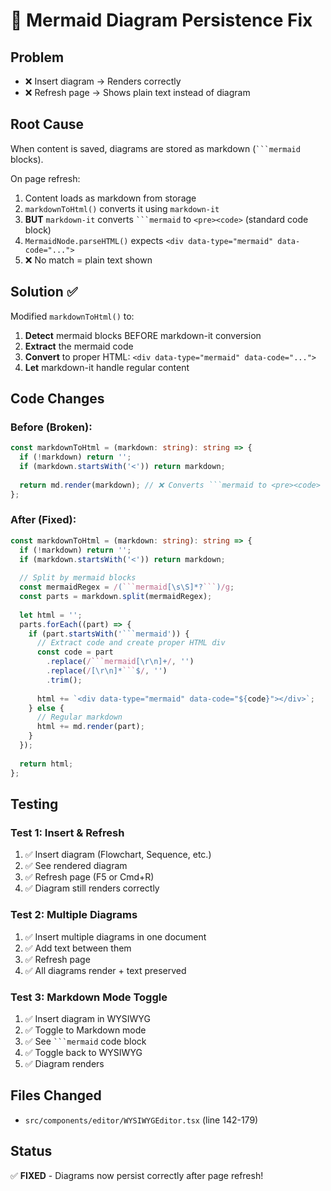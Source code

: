 # 🐛 Mermaid Diagram Persistence Fix

## Problem
- ❌ Insert diagram → Renders correctly
- ❌ Refresh page → Shows plain text instead of diagram

## Root Cause
When content is saved, diagrams are stored as markdown (` ```mermaid ` blocks). 

On page refresh:
1. Content loads as markdown from storage
2. `markdownToHtml()` converts it using `markdown-it`
3. **BUT** `markdown-it` converts ` ```mermaid ` to `<pre><code>` (standard code block)
4. `MermaidNode.parseHTML()` expects `<div data-type="mermaid" data-code="...">` 
5. ❌ No match = plain text shown

## Solution ✅
Modified `markdownToHtml()` to:
1. **Detect** mermaid blocks BEFORE markdown-it conversion
2. **Extract** the mermaid code
3. **Convert** to proper HTML: `<div data-type="mermaid" data-code="...">`
4. **Let** markdown-it handle regular content

## Code Changes

### Before (Broken):
```typescript
const markdownToHtml = (markdown: string): string => {
  if (!markdown) return '';
  if (markdown.startsWith('<')) return markdown;
  
  return md.render(markdown); // ❌ Converts ```mermaid to <pre><code>
};
```

### After (Fixed):
```typescript
const markdownToHtml = (markdown: string): string => {
  if (!markdown) return '';
  if (markdown.startsWith('<')) return markdown;
  
  // Split by mermaid blocks
  const mermaidRegex = /(```mermaid[\s\S]*?```)/g;
  const parts = markdown.split(mermaidRegex);
  
  let html = '';
  parts.forEach((part) => {
    if (part.startsWith('```mermaid')) {
      // Extract code and create proper HTML div
      const code = part
        .replace(/```mermaid[\r\n]+/, '')
        .replace(/[\r\n]*```$/, '')
        .trim();
      
      html += `<div data-type="mermaid" data-code="${code}"></div>`;
    } else {
      // Regular markdown
      html += md.render(part);
    }
  });
  
  return html;
};
```

## Testing

### Test 1: Insert & Refresh
1. ✅ Insert diagram (Flowchart, Sequence, etc.)
2. ✅ See rendered diagram
3. ✅ Refresh page (F5 or Cmd+R)
4. ✅ Diagram still renders correctly

### Test 2: Multiple Diagrams
1. ✅ Insert multiple diagrams in one document
2. ✅ Add text between them
3. ✅ Refresh page
4. ✅ All diagrams render + text preserved

### Test 3: Markdown Mode Toggle
1. ✅ Insert diagram in WYSIWYG
2. ✅ Toggle to Markdown mode
3. ✅ See ` ```mermaid ` code block
4. ✅ Toggle back to WYSIWYG
5. ✅ Diagram renders

## Files Changed
- `src/components/editor/WYSIWYGEditor.tsx` (line 142-179)

## Status
✅ **FIXED** - Diagrams now persist correctly after page refresh!

